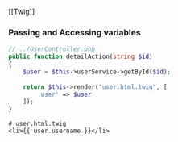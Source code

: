 [[Twig]]

### Passing and Accessing variables
``` php
// ../UserController.php
public function detailAction(string $id)  
{  
    $user = $this->userService->getById($id);  
  
    return $this->render("user.html.twig", [  
        'user' => $user
    ]);  
}
```

``` twig
# user.html.twig
<li>{{ user.username }}</li>
```
